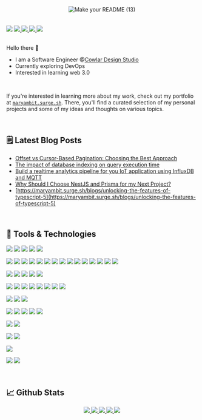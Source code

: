 <!-------------------- Banner ----------------------->
<div align="center">
  <img align="center" alt="Make your README (13)" src="https://github.com/Maryam-bit/Maryam-bit/assets/56764144/001b4f3a-9833-4946-82aa-4915b4322664">
</div>
 <br/><br/>

<!-------------------- Contact Badges ----------------------->
<div>
 <img src="https://komarev.com/ghpvc/?username=your-github-maryam-bit&color=blue" />
 <a href="https://www.linkedin.com/in/maryam-noor-/" target="_blank" rel="noopener noreferrer">
   <img src="https://img.shields.io/badge/LinkedIn-Profile-blue?logo=linkedin&logoColor=white&color=blue" />
 </a>
 <a href="mailto:noormaryam530@gmail.com" target="_blank" rel="noopener noreferrer">
   <img src="https://img.shields.io/badge/Gmail-Address-red?logo=gmail&logoColor=white&color=blue" />
 </a>
 <a href="https://medium.com/@maryam-bit" target="_blank" rel="noopener noreferrer">
   <img src="https://img.shields.io/badge/Medium-Writing-blue?logo=medium&logoColor=white&color=blue" />
 </a>
 <a href="https://www.youtube.com/@maryam-bit" target="_blank" rel="noopener noreferrer">
   <img src="https://img.shields.io/badge/Youtube-Channel-blue?logo=youtube&logoColor=white&color=blue" />
 </a>
 
</div>

<br/>

<!-------------------- introduction ----------------------->
 Hello there 👋
-  I am a Software Engineer @[Cowlar Design Studio](https://cowlardesignstudio.com/)
-  Currently exploring DevOps
-  Interested in learning web 3.0
<br/>

If you're interested in learning more about my work, check out my portfolio at [`maryambit.surge.sh`](https://maryambit.surge.sh). There, you'll find a curated selection of my personal projects and some of my ideas and thoughts on various topics.

<br/>

<!-------------------- Blog Post ----------------------->
 ## 🗒️ Latest Blog Posts
 - [Offset vs Cursor-Based Pagination: Choosing the Best Approach](https://medium.com/@maryam-bit/offset-vs-cursor-based-pagination-choosing-the-best-approach-2e93702a118b)
 - [The impact of database indexing on query execution time](https://maryambit.surge.sh/blogs/the-impact-of-database-indexing-on-query-execution-time)
 - [Build a realtime analytics pipeline for you IoT application using InfluxDB and MQTT](https://maryambit.surge.sh/blogs/build-a-realtime-analytics-pipeline-for-your-iot-application-using-influx-and-mqtt)
 - [Why Should I Choose NestJS and Prisma for my Next Project?](https://maryambit.surge.sh/blogs/why-should-i-choose-nestjs-and-prisma-for-my-next-project)
 - [https://maryambit.surge.sh/blogs/unlocking-the-features-of-typescript-5](https://maryambit.surge.sh/blogs/unlocking-the-features-of-typescript-5)


<br/>

<!-------------------- Tools and tech ----------------------->
## 💼 Tools & Technologies
![](https://img.shields.io/badge/Language-HTML5-informational?style=flat&logo=html5&logoColor=white&color=blue)
![](https://img.shields.io/badge/Language-Typescript-informational?style=flat&logo=typescript&logoColor=white&color=blue)
![](https://img.shields.io/badge/Language-Javascript-informational?style=flat&logo=javascript&logoColor=white&color=blue)
![](https://img.shields.io/badge/Language-C++-informational?style=flat&logo=c%2B%2B&logoColor=white&color=blue)
![](https://img.shields.io/badge/Language-Rust-informational?style=flat&logo=rust&logoColor=white&color=blue)

![](https://img.shields.io/badge/Frontend-Vue_JS-informational?style=flat&logo=vuedotjs&logoColor=white&color=blue)
![](https://img.shields.io/badge/Frontend-Vite-informational?style=flat&logo=vite&logoColor=white&color=blue)
![](https://img.shields.io/badge/Frontend-Nuxt_JS-informational?style=flat&logo=nuxtdotjs&logoColor=white&color=blue)
![](https://img.shields.io/badge/Frontend-React_JS-informational?style=flat&logo=react&logoColor=white&color=blue)
![](https://img.shields.io/badge/Frontend-Bootstrap-informational?style=flat&logo=bootstrap&logoColor=white&color=blue)
![](https://img.shields.io/badge/Frontend-Bulma-informational?style=flat&logo=bulma&logoColor=white&color=blue)
![](https://img.shields.io/badge/Frontend-Chakra_UI-informational?style=flat&logo=chakraui&logoColor=white&color=blue)
![](https://img.shields.io/badge/Frontend-Daisy_UI-informational?style=flat&logo=daisyui&logoColor=white&color=blue)
![](https://img.shields.io/badge/Frontend-MUI-informational?style=flat&logo=mui&logoColor=white&color=blue)
![](https://img.shields.io/badge/Frontend-Quasar-informational?style=flat&logo=quasar&logoColor=white&color=blue)
![](https://img.shields.io/badge/Frontend-SCSS-informational?style=flat&logo=SASS&logoColor=white&color=blue)
![](https://img.shields.io/badge/Frontend-Tailwind_CSS-informational?style=flat&logo=tailwind-css&logoColor=white&color=blue)
![](https://img.shields.io/badge/Frontend-Rollup_JS-informational?style=flat&logo=rollup.js&logoColor=white&color=blue)
![](https://img.shields.io/badge/Frontend-Webpack-informational?style=flat&logo=webpack&logoColor=white&color=blue)
![](https://img.shields.io/badge/Frontend-Storybook-informational?style=flat&logo=storybook&logoColor=white&color=blue)

![](https://img.shields.io/badge/Backend-Express_JS-informational?style=flat&logo=express&logoColor=white&color=blue)
![](https://img.shields.io/badge/Backend-NesT_JS-informational?style=flat&logo=nestjs&logoColor=white&color=blue)
![](https://img.shields.io/badge/Backend-Node_JS-informational?style=flat&logo=node.js&logoColor=white&color=blue)
![](https://img.shields.io/badge/Backend-Swagger-informational?style=flat&logo=swagger&logoColor=white&color=blue)
![](https://img.shields.io/badge/Backend-Postman-informational?style=flat&logo=postman&logoColor=white&color=blue)

![](https://img.shields.io/badge/Database-Firebase-informational?style=flat&logo=Firebase&logoColor=white&color=blue)
![](https://img.shields.io/badge/Database-MongoDB-informational?style=flat&logo=mongodb&logoColor=white&color=blue)
![](https://img.shields.io/badge/Database-InfluxDB-informational?style=flat&logo=InfluxDB&logoColor=white&color=blue)
![](https://img.shields.io/badge/Database-MySQL-informational?style=flat&logo=mysql&logoColor=white&color=blue)
![](https://img.shields.io/badge/Database-Postgresql-informational?style=flat&logo=postgresql&logoColor=white&color=blue)
![](https://img.shields.io/badge/Database-Prisma-informational?style=flat&logo=Prisma&logoColor=white&color=blue)
![](https://img.shields.io/badge/Database-Sequelize-informational?style=flat&logo=Sequelize&logoColor=white&color=blue)
![](https://img.shields.io/badge/Database-Redis-informational?style=flat&logo=Redis&logoColor=white&color=blue)

![](https://img.shields.io/badge/DevOps-Gitlab-informational?style=flat&logo=gitlab&logoColor=white&color=blue)
![](https://img.shields.io/badge/DevOps-Github-informational?style=flat&logo=githubactions&logoColor=white&color=blue)
![](https://img.shields.io/badge/DevOps-Docker-informational?style=flat&logo=docker&logoColor=white&color=blue)

![](https://img.shields.io/badge/Deployment-Azure-informational?style=flat&logo=microsoftazure&logoColor=white&color=blue)
![](https://img.shields.io/badge/Deployment-Firebase-informational?style=flat&logo=firebase&logoColor=white&color=blue)
![](https://img.shields.io/badge/Deployment-Github-informational?style=flat&logo=github&logoColor=white&color=blue)
![](https://img.shields.io/badge/Deployment-Herouku-informational?style=flat&logo=heroku&logoColor=white&color=blue)
![](https://img.shields.io/badge/Deployment-Vercel-informational?style=flat&logo=vercel&logoColor=white&color=blue)

![](https://img.shields.io/badge/Testing-Cypress-informational?style=flat&logo=cypress&logoColor=white&color=blue)
![](https://img.shields.io/badge/Testing-Jest-informational?style=flat&logo=jest&logoColor=white&color=blue)

![](https://img.shields.io/badge/Mobile-React_Native-informational?style=flat&logo=react&logoColor=white&color=blue)
![](https://img.shields.io/badge/Mobile-Expo-informational?style=flat&logo=expo&logoColor=white&color=blue)

![](https://img.shields.io/badge/Design-Figma-informational?style=flat&logo=figma&logoColor=white&color=blue)

![](https://img.shields.io/badge/Messaging-Kafka-informational?style=flat&logo=apachekafka&logoColor=white&color=blue)
![](https://img.shields.io/badge/Messaging-MQTT-informational?style=flat&logo=mqtt&logoColor=white&color=blue)



<br/>

<!-------------------- Github stats ----------------------->
## &#x1f4c8; Github Stats
<div align="center">
  <a href="http://github-profile-summary-cards.vercel.app/api/cards/profile-details?username=maryam-bit&theme=github_dark">
    <img src="http://github-profile-summary-cards.vercel.app/api/cards/profile-details?username=maryam-bit&theme=github_dark">
  </a>
  <a href="http://github-profile-summary-cards.vercel.app/api/cards/repos-per-language?username=maryam-bit&theme=github_dark">
    <img src="http://github-profile-summary-cards.vercel.app/api/cards/repos-per-language?username=maryam-bit&theme=github_dark">
  </a>
  <a href="http://github-profile-summary-cards.vercel.app/api/cards/most-commit-language?username=maryam-bit&theme=github_dark">
    <img src="http://github-profile-summary-cards.vercel.app/api/cards/most-commit-language?username=maryam-bit&theme=github_dark">
  </a>
  <a href="http://github-profile-summary-cards.vercel.app/api/cards/stats?username=maryam-bit&theme=github_dark">
    <img src="http://github-profile-summary-cards.vercel.app/api/cards/stats?username=maryam-bit&theme=github_dark">
  </a>
  <a href="http://github-profile-summary-cards.vercel.app/api/cards/productive-time?username=maryam-bit&theme=github_dark&utcOffset=8">
    <img src="http://github-profile-summary-cards.vercel.app/api/cards/productive-time?username=maryam-bit&theme=github_dark&utcOffset=8">
  </a>
</div>  

